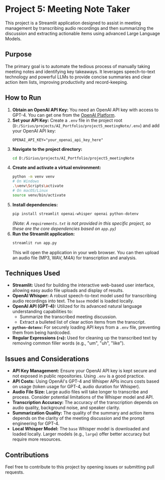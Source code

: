 # Project 5: Meeting Note Taker

This project is a Streamlit application designed to assist in meeting management by transcribing audio recordings and then summarizing the discussion and extracting actionable items using advanced Large Language Models.

## Purpose

The primary goal is to automate the tedious process of manually taking meeting notes and identifying key takeaways. It leverages speech-to-text technology and powerful LLMs to provide concise summaries and clear action item lists, improving productivity and record-keeping.

## How to Run

1.  **Obtain an OpenAI API Key:**
    You need an OpenAI API key with access to GPT-4. You can get one from the [OpenAI Platform](https://platform.openai.com/).
2.  **Set your API Key:**
    Create a `.env` file in the project root (`D:/Sirius/projects/AI_Portfolio/project5_meetingNote/.env`) and add your OpenAI API key:
    ```
    OPENAI_API_KEY="your_openai_api_key_here"
    ```
3.  **Navigate to the project directory:**
    ```bash
    cd D:/Sirius/projects/AI_Portfolio/project5_meetingNote
    ```
4.  **Create and activate a virtual environment:**
    ```bash
    python -m venv venv
    # On Windows
    .\venv\Scripts\activate
    # On macOS/Linux
    source venv/bin/activate
    ```
5.  **Install dependencies:**
    ```bash
    pip install streamlit openai-whisper openai python-dotenv
    ```
    *(Note: A `requirements.txt` is not provided in this specific project, so these are the core dependencies based on `app.py`)*
6.  **Run the Streamlit application:**
    ```bash
    streamlit run app.py
    ```
    This will open the application in your web browser. You can then upload an audio file (MP3, WAV, M4A) for transcription and analysis.

## Techniques Used

*   **Streamlit:** Used for building the interactive web-based user interface, allowing easy audio file uploads and display of results.
*   **OpenAI Whisper:** A robust speech-to-text model used for transcribing audio recordings into text. The `base` model is loaded locally.
*   **OpenAI API (GPT-4):** Utilized for its advanced natural language understanding capabilities to:
    *   Summarize the transcribed meeting discussion.
    *   Extract a bulleted list of clear action items from the transcript.
*   **`python-dotenv`:** For securely loading API keys from a `.env` file, preventing them from being hardcoded.
*   **Regular Expressions (`re`):** Used for cleaning up the transcribed text by removing common filler words (e.g., "um", "uh", "like").

## Issues and Considerations

*   **API Key Management:** Ensure your OpenAI API key is kept secure and not exposed in public repositories. Using `.env` is a good practice.
*   **API Costs:** Using OpenAI's GPT-4 and Whisper APIs incurs costs based on usage (token usage for GPT-4, audio duration for Whisper).
*   **Audio File Size:** Large audio files will take longer to transcribe and process. Consider potential limitations of the Whisper model and API.
*   **Transcription Accuracy:** The accuracy of the transcription depends on audio quality, background noise, and speaker clarity.
*   **Summarization Quality:** The quality of the summary and action items depends on the clarity of the meeting discussion and the prompt engineering for GPT-4.
*   **Local Whisper Model:** The `base` Whisper model is downloaded and loaded locally. Larger models (e.g., `large`) offer better accuracy but require more resources.

## Contributions

Feel free to contribute to this project by opening issues or submitting pull requests.
